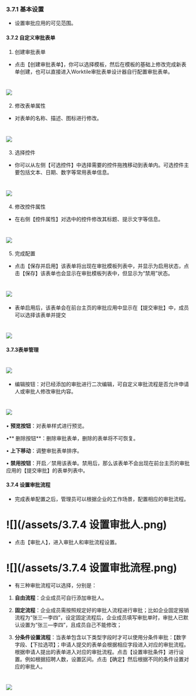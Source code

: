 ### 3.7.1 基本设置

* 设置审批应用的可见范围。

#### 3.7.2 自定义审批表单

1) 创建审批表单

* 点击【创建审批表单】，你可以选择模板，然后在模板的基础上修改完成新表单创建，也可以直接进入Worktile审批表单设计器自行配置审批表单。

# ![](/assets/3.7.2自定义审批表单.png)

2) 修改表单属性

* 对表单的名称、描述、图标进行修改。

# ![](/assets/3.7.2修改表单属性.png)


3) 选择控件

* 你可以从左侧【可选控件】中选择需要的控件拖拽移动到表单内。可选控件主要包括文本、日期、数字等常用表单信息。

# ![](/assets/3.7.2选择控件.png)

4) 修改控件属性

* 在右侧【控件属性】对选中的控件修改其标题、提示文字等信息。

# ![](/assets/3.7.4修改控件属性.png)

5) 完成配置

* 点击【保存并启用】该表单将出现在审批模板列表中，并显示为启用状态，点击【保存】该表单也会显示在审批模板列表中，但显示为“禁用”状态。

# ![](/assets/3.7.5完成设置保存.png)

* 表单启用后，该表单会在前台主页的审批应用中显示在【提交审批】中，成员可以选择该表单并提交

# ![](/assets/3.7.5.2发起审批.png)

#### 3.7.3表单管理

# ![](/assets/3.7.6表单管理.png)

* 编辑按钮：对已经添加的审批进行二次编辑，可自定义审批流程是否允许申请人或审批人修改审批内容。

# ![](/assets/3.7.5编辑按钮.png)


• **预览按钮**：对表单样式进行预览。

•** 删除按钮**：删除审批表单，删除的表单将不可恢复。

• **上下移动**：调整审批表单排序。

• **禁用按钮**：开启／禁用该表单。禁用后，那么该表单不会出现在前台主页的审批应用的【提交审批】的表单列表中。

#### 3.7.4 设置审批流程

* 完成表单配置之后，管理员可以根据企业的工作场景，配置相应的审批流程。

# ![](/assets/3.7.4 设置审批人.png)
* 点击【审批人】，进入审批人和审批流程设置。

# ![](/assets/3.7.4 设置审批流程.png)

* 有三种审批流程可以选择，分别是：

1) **自由流程**：企业成员可自行添加审批人。

2) **固定流程**：企业成员需按照规定好的审批人流程进行审批；比如企业固定报销流程为“张三—李四”，设定固定流程后，企业成员填写审批单时，审批人已默认设置为“张三—李四”，且成员自己不能修改；

3) **分条件设置流程**：当表单包含以下类型字段时才可以使用分条件审批：【数字字段、【下拉选项】；申请人提交的表单会根据相应字段进入对应的审批流程。根据申请人提出的表单进入对应的审批流程。点击【设置审批条件】进行设置。例如根据招聘人数，设置区间。点击【确定】然后根据不同的条件设置对应的审批人。

# ![](/assets/3.7.6设置审批条件.png)


